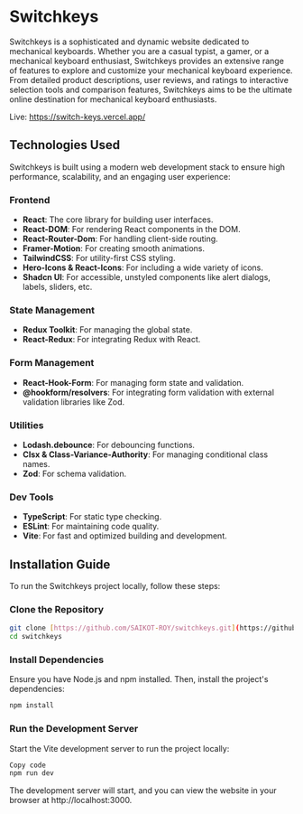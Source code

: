 # Switchkeys

Switchkeys is a sophisticated and dynamic website dedicated to mechanical keyboards. Whether you are a casual typist, a gamer, or a mechanical keyboard enthusiast, Switchkeys provides an extensive range of features to explore and customize your mechanical keyboard experience. From detailed product descriptions, user reviews, and ratings to interactive selection tools and comparison features, Switchkeys aims to be the ultimate online destination for mechanical keyboard enthusiasts.

Live: https://switch-keys.vercel.app/

## Technologies Used

Switchkeys is built using a modern web development stack to ensure high performance, scalability, and an engaging user experience:

### Frontend
- **React**: The core library for building user interfaces.
- **React-DOM**: For rendering React components in the DOM.
- **React-Router-Dom**: For handling client-side routing.
- **Framer-Motion**: For creating smooth animations.
- **TailwindCSS**: For utility-first CSS styling.
- **Hero-Icons & React-Icons**: For including a wide variety of icons.
- **Shadcn UI**: For accessible, unstyled components like alert dialogs, labels, sliders, etc.

### State Management
- **Redux Toolkit**: For managing the global state.
- **React-Redux**: For integrating Redux with React.

### Form Management
- **React-Hook-Form**: For managing form state and validation.
- **@hookform/resolvers**: For integrating form validation with external validation libraries like Zod.

### Utilities
- **Lodash.debounce**: For debouncing functions.
- **Clsx & Class-Variance-Authority**: For managing conditional class names.
- **Zod**: For schema validation.

### Dev Tools
- **TypeScript**: For static type checking.
- **ESLint**: For maintaining code quality.
- **Vite**: For fast and optimized building and development.

## Installation Guide

To run the Switchkeys project locally, follow these steps:

### Clone the Repository
```sh
git clone [https://github.com/SAIKOT-ROY/switchkeys.git](https://github.com/SAIKOT-ROY/Switch-Keys/edit/main/README.md)
cd switchkeys
```

### Install Dependencies
Ensure you have Node.js and npm installed. Then, install the project's dependencies:

```sh
npm install
```
### Run the Development Server
Start the Vite development server to run the project locally:

```sh
Copy code
npm run dev
```
The development server will start, and you can view the website in your browser at http://localhost:3000.
